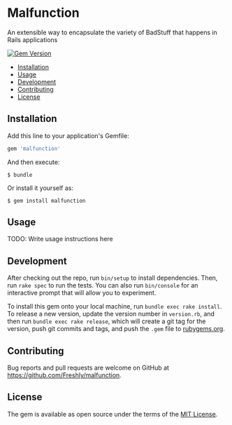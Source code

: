 # Malfunction

An extensible way to encapsulate the variety of BadStuff that happens in Rails applications

[![Gem Version](https://badge.fury.io/rb/malfunction.svg)](https://badge.fury.io/rb/malfunction)

* [Installation](#installation)
* [Usage](#usage)
* [Development](#development)
* [Contributing](#contributing)
* [License](#license)

## Installation

Add this line to your application's Gemfile:

```ruby
gem 'malfunction'
```

And then execute:

    $ bundle

Or install it yourself as:

    $ gem install malfunction

## Usage

TODO: Write usage instructions here

## Development

After checking out the repo, run `bin/setup` to install dependencies. Then, run `rake spec` to run the tests. You can also run `bin/console` for an interactive prompt that will allow you to experiment.

To install this gem onto your local machine, run `bundle exec rake install`. To release a new version, update the version number in `version.rb`, and then run `bundle exec rake release`, which will create a git tag for the version, push git commits and tags, and push the `.gem` file to [rubygems.org](https://rubygems.org).

## Contributing

Bug reports and pull requests are welcome on GitHub at https://github.com/Freshly/malfunction.

## License

The gem is available as open source under the terms of the [MIT License](https://opensource.org/licenses/MIT).
